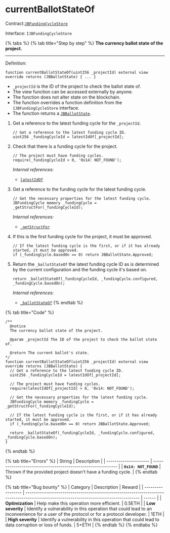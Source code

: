 # currentBallotStateOf

Contract:[`JBFundingCycleStore`](../)​‌

Interface: `IJBFundingCycleStore`

{% tabs %}
{% tab title="Step by step" %}
**The currency ballot state of the project.**

****

Definition:

```solidity
function currentBallotStateOf(uint256 _projectId) external view override returns (JBBallotState) { ... } 
```

* `_projectId` is the ID of the project to check the ballot state of.
* The view function can be accessed externally by anyone.
* The function does not alter state on the blockchain.
* The function overrides a function definition from the `IJBFundingCycleStore` interface.
* The function returns a [`JBBallotState`](../../../enums/jbballotstate.md).



1.  Get a reference to the latest funding cycle for the `_projectId`.

    ```solidity
    // Get a reference to the latest funding cycle ID.
    uint256 _fundingCycleId = latestIdOf[_projectId];
    ```


2.  Check that there is a funding cycle for the project.

    ```solidity
    // The project must have funding cycles.
    require(_fundingCycleId > 0, '0x14: NOT_FOUND');
    ```

    _Internal references:_

    *   [`latestIdOf`](../properties/latestidof.md)


3.  Get a reference to the funding cycle for the latest funding cycle.

    ```solidity
    // Get the necessary properties for the latest funding cycle.
    JBFundingCycle memory _fundingCycle = _getStructFor(_fundingCycleId);
    ```

    _Internal references:_

    *   [`_getStructFor`](\_getstructfor.md)


4.  If this is the first funding cycle for the project, it must be approved.

    ```solidity
    // If the latest funding cycle is the first, or if it has already started, it must be approved.
    if (_fundingCycle.basedOn == 0) return JBBallotState.Approved;
    ```


5.  Return the `_ballotStateOf` the latest funding cycle ID as is determined by the current configuration and the funding cycle it's based on.

    ```solidity
    return _ballotStateOf(_fundingCycleId, _fundingCycle.configured, _fundingCycle.basedOn);
    ```

    _Internal references:_

    * [`_ballotStateOf`](\_ballotstateof.md)
{% endtab %}

{% tab title="Code" %}
```solidity
/** 
  @notice 
  The currency ballot state of the project.

  @param _projectId The ID of the project to check the ballot state of.

  @return The current ballot's state.
*/
function currentBallotStateOf(uint256 _projectId) external view override returns (JBBallotState) {
  // Get a reference to the latest funding cycle ID.
  uint256 _fundingCycleId = latestIdOf[_projectId];
  
  // The project must have funding cycles.
  require(latestIdOf[_projectId] > 0, '0x14: NOT_FOUND');

  // Get the necessary properties for the latest funding cycle.
  JBFundingCycle memory _fundingCycle = _getStructFor(_fundingCycleId);

  // If the latest funding cycle is the first, or if it has already started, it must be approved.
  if (_fundingCycle.basedOn == 0) return JBBallotState.Approved;

  return _ballotStateOf(_fundingCycleId, _fundingCycle.configured, _fundingCycle.basedOn);
}
```
{% endtab %}

{% tab title="Errors" %}
| String                | Description                                                  |
| --------------------- | ------------------------------------------------------------ |
| **`0x14: NOT_FOUND`** | Thrown if the provided project doesn't have a funding cycle. |
{% endtab %}

{% tab title="Bug bounty" %}
| Category          | Description                                                                                                                            | Reward |
| ----------------- | -------------------------------------------------------------------------------------------------------------------------------------- | ------ |
| **Optimization**  | Help make this operation more efficient.                                                                                               | 0.5ETH |
| **Low severity**  | Identify a vulnerability in this operation that could lead to an inconvenience for a user of the protocol or for a protocol developer. | 1ETH   |
| **High severity** | Identify a vulnerability in this operation that could lead to data corruption or loss of funds.                                        | 5+ETH  |
{% endtab %}
{% endtabs %}

